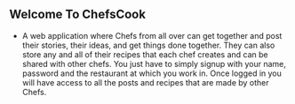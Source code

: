 ## Welcome To ChefsCook
   -  A web application where Chefs from all over can get together and post their stories, their ideas, and get things done together. They can also store any and all of their recipes that each chef creates and can be shared with other chefs. You just have to simply signup with your name, password and the restaurant at which you work in. Once logged in you will have access to all the posts and recipes that are made by other Chefs.
